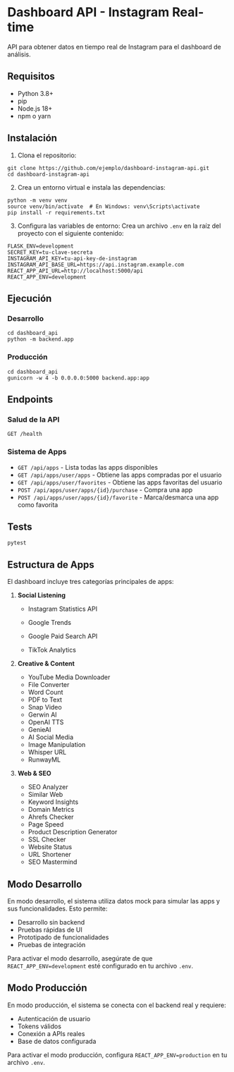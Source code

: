 # Dashboard API - Instagram Real-time

API para obtener datos en tiempo real de Instagram para el dashboard de análisis.

## Requisitos

- Python 3.8+
- pip
- Node.js 18+
- npm o yarn

## Instalación

1. Clona el repositorio:
```
git clone https://github.com/ejemplo/dashboard-instagram-api.git
cd dashboard-instagram-api
```

2. Crea un entorno virtual e instala las dependencias:
```
python -m venv venv
source venv/bin/activate  # En Windows: venv\Scripts\activate
pip install -r requirements.txt
```

3. Configura las variables de entorno:
Crea un archivo `.env` en la raíz del proyecto con el siguiente contenido:
```
FLASK_ENV=development
SECRET_KEY=tu-clave-secreta
INSTAGRAM_API_KEY=tu-api-key-de-instagram
INSTAGRAM_API_BASE_URL=https://api.instagram.example.com
REACT_APP_API_URL=http://localhost:5000/api
REACT_APP_ENV=development
```

## Ejecución

### Desarrollo
```
cd dashboard_api
python -m backend.app
```

### Producción
```
cd dashboard_api
gunicorn -w 4 -b 0.0.0.0:5000 backend.app:app
```

## Endpoints

### Salud de la API
`GET /health`



### Sistema de Apps
- `GET /api/apps` - Lista todas las apps disponibles
- `GET /api/apps/user/apps` - Obtiene las apps compradas por el usuario
- `GET /api/apps/user/favorites` - Obtiene las apps favoritas del usuario
- `POST /api/apps/user/apps/{id}/purchase` - Compra una app
- `POST /api/apps/user/apps/{id}/favorite` - Marca/desmarca una app como favorita

## Tests
```
pytest
```

## Estructura de Apps

El dashboard incluye tres categorías principales de apps:

1. **Social Listening**
   - Instagram Statistics API
   - Google Trends
   - Google Paid Search API

   - TikTok Analytics

2. **Creative & Content**
   - YouTube Media Downloader
   - File Converter
   - Word Count
   - PDF to Text
   - Snap Video
   - Gerwin AI
   - OpenAI TTS
   - GenieAI
   - AI Social Media
   - Image Manipulation
   - Whisper URL
   - RunwayML

3. **Web & SEO**
   - SEO Analyzer
   - Similar Web
   - Keyword Insights
   - Domain Metrics
   - Ahrefs Checker
   - Page Speed
   - Product Description Generator
   - SSL Checker
   - Website Status
   - URL Shortener
   - SEO Mastermind

## Modo Desarrollo

En modo desarrollo, el sistema utiliza datos mock para simular las apps y sus funcionalidades. Esto permite:

- Desarrollo sin backend
- Pruebas rápidas de UI
- Prototipado de funcionalidades
- Pruebas de integración

Para activar el modo desarrollo, asegúrate de que `REACT_APP_ENV=development` esté configurado en tu archivo `.env`.

## Modo Producción

En modo producción, el sistema se conecta con el backend real y requiere:

- Autenticación de usuario
- Tokens válidos
- Conexión a APIs reales
- Base de datos configurada

Para activar el modo producción, configura `REACT_APP_ENV=production` en tu archivo `.env`. 